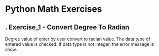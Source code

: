 # Python Math Exercises
## . Exercise_1 - Convert Degree To Radian
Degree value of enter by user convert to radian value.
The data type of entered value is checked. If data type is not integer, the error message is show. 
